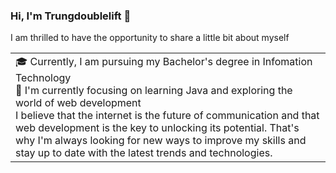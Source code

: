 ### Hi, I'm Trungdoublelift 👋
I am thrilled to have the opportunity to share a little bit about myself
<table>
  <tr>
    <td valign="center">
      🎓 Currently, I am pursuing my Bachelor's degree in Infomation Technology
      <br/>
      🌱 I'm currently focusing on learning Java and exploring the world of web development
      <br/>
I believe that the internet is the future of communication and that web development is the key to unlocking its potential. That's why I'm always looking for new ways to improve my skills and stay up to date with the latest trends and technologies.
  </tr>
  </table>
<!--
**trungdoublelift/trungdoublelift** is a ✨ _special_ ✨ repository because its `README.md` (this file) appears on your GitHub profile.
<td >
# this is my daily.dev card, you can edit this accordingly
      <a href="https://app.daily.dev/Astrodevil"><img src="https://api.daily.dev/devcards/81fef2c2311f4739a063dbde61b40fe2.png?r=1fr" width="300" alt="Mr. Ånand's Dev Card"/></a>
    </td>
Here are some ideas to get you started:

- 🔭 I’m currently working on ...
- 🌱 I’m currently learning ...
- 👯 I’m looking to collaborate on ...
- 🤔 I’m looking for help with ...
- 💬 Ask me about ...
- 📫 How to reach me: ...
- 😄 Pronouns: ...
- ⚡ Fun fact: ...
-->
